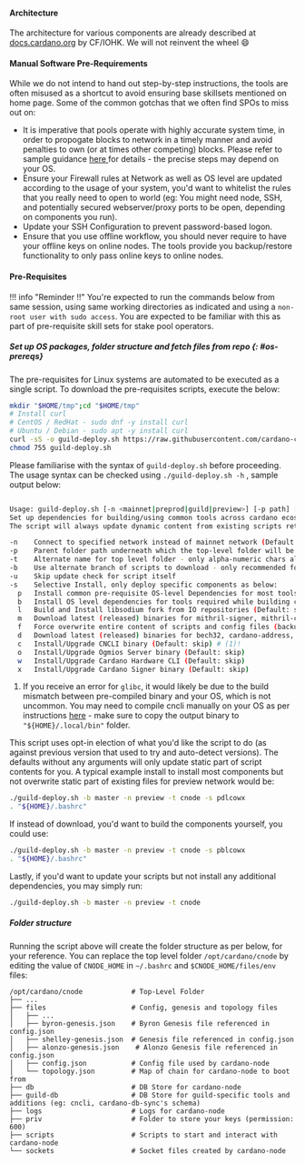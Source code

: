#### Architecture

The architecture for various components are already described at [docs.cardano.org](https://docs.cardano.org/explore-cardano/cardano-architecture) by CF/IOHK. We will not reinvent the wheel :smile:

#### Manual Software Pre-Requirements


While we do not intend to hand out step-by-step instructions, the tools are often misused as a shortcut to avoid ensuring base skillsets mentioned on home page. Some of the common gotchas that we often find SPOs to miss out on:

- It is imperative that pools operate with highly accurate system time, in order to propogate blocks to network in a timely manner and avoid penalties to own (or at times other competing) blocks. Please refer to sample guidance [here ](https://ubuntu.com/server/docs/network-ntp) for details - the precise steps may depend on your OS.
- Ensure your Firewall rules at Network as well as OS level are updated according to the usage of your system, you'd want to whitelist the rules that you really need to open to world (eg: You might need node, SSH, and potentially secured webserver/proxy ports to be open, depending on components you run).
- Update your SSH Configuration to prevent password-based logon.
- Ensure that you use offline workflow, you should never require to have your offline keys on online nodes. The tools provide you backup/restore functionality to only pass online keys to online nodes.

#### Pre-Requisites

!!! info "Reminder !!"
     You're expected to run the commands below from same session, using same working directories as indicated and using a `non-root user with sudo access`. You are expected to be familiar with this as part of pre-requisite skill sets for stake pool operators.

##### Set up OS packages, folder structure and fetch files from repo {: #os-prereqs}

The pre-requisites for Linux systems are automated to be executed as a single script. To download the pre-requisites scripts, execute the below:

```bash
mkdir "$HOME/tmp";cd "$HOME/tmp"
# Install curl
# CentOS / RedHat - sudo dnf -y install curl
# Ubuntu / Debian - sudo apt -y install curl
curl -sS -o guild-deploy.sh https://raw.githubusercontent.com/cardano-community/guild-operators/master/scripts/cnode-helper-scripts/guild-deploy.sh
chmod 755 guild-deploy.sh
```

Please familiarise with the syntax of `guild-deploy.sh` before proceeding. The usage syntax can be checked using `./guild-deploy.sh -h` , sample output below:

``` bash

Usage: guild-deploy.sh [-n <mainnet|preprod|guild|preview>] [-p path] [-t <name>] [-b <branch>] [-u] [-s [p][b][l][f][d][c][o][w][x]]
Set up dependencies for building/using common tools across cardano ecosystem.
The script will always update dynamic content from existing scripts retaining existing user variables

-n    Connect to specified network instead of mainnet network (Default: connect to cardano mainnet network) eg: -n guild
-p    Parent folder path underneath which the top-level folder will be created (Default: /opt/cardano)
-t    Alternate name for top level folder - only alpha-numeric chars allowed (Default: cnode)
-b    Use alternate branch of scripts to download - only recommended for testing/development (Default: master)
-u    Skip update check for script itself
-s    Selective Install, only deploy specific components as below:
  p   Install common pre-requisite OS-level Dependencies for most tools on this repo (Default: skip)
  b   Install OS level dependencies for tools required while building cardano-node/cardano-db-sync components (Default: skip)
  l   Build and Install libsodium fork from IO repositories (Default: skip)
  m   Download latest (released) binaries for mithril-signer, mithril-client (Default: skip)
  f   Force overwrite entire content of scripts and config files (backups of existing ones will be created) (Default: skip)
  d   Download latest (released) binaries for bech32, cardano-address, cardano-node, cardano-cli, cardano-db-sync and cardano-submit-api binaries (Default: skip)
  c   Install/Upgrade CNCLI binary (Default: skip) # (1)!
  o   Install/Upgrade Ogmios Server binary (Default: skip)
  w   Install/Upgrade Cardano Hardware CLI (Default: skip)
  x   Install/Upgrade Cardano Signer binary (Default: skip)

```

1. If you receive an error for `glibc`, it would likely be due to the build mismatch between pre-compiled binary and your OS, which is not uncommon. You may need to compile cncli manually on your OS as per instructions [here](https://github.com/cardano-community/cncli/blob/develop/INSTALL.md#compile-from-source) - make sure to copy the output binary to `"${HOME}/.local/bin"` folder.

This script uses opt-in election of what you'd like the script to do (as against previous version that used to try and auto-detect versions). The defaults without any arguments will only update static part of script contents for you.
A typical example install to install most components but not overwrite static part of existing files for preview network would be:

``` bash
./guild-deploy.sh -b master -n preview -t cnode -s pdlcowx
. "${HOME}/.bashrc"
```

If instead of download, you'd want to build the components yourself, you could use:

``` bash
./guild-deploy.sh -b master -n preview -t cnode -s pblcowx
. "${HOME}/.bashrc"
```

Lastly, if you'd want to update your scripts but not install any additional dependencies, you may simply run:

``` bash
./guild-deploy.sh -b master -n preview -t cnode
```

##### Folder structure

Running the script above will create the folder structure as per below, for your reference. You can replace the top level folder `/opt/cardano/cnode` by editing the value of `CNODE_HOME` in `~/.bashrc` and `$CNODE_HOME/files/env` files:


    /opt/cardano/cnode            # Top-Level Folder
    ├── ...
    ├── files                     # Config, genesis and topology files
    │   ├── ...
    │   ├── byron-genesis.json    # Byron Genesis file referenced in config.json
    │   ├── shelley-genesis.json  # Genesis file referenced in config.json
    │   ├── alonzo-genesis.json    # Alonzo Genesis file referenced in config.json
    │   ├── config.json           # Config file used by cardano-node
    │   └── topology.json         # Map of chain for cardano-node to boot from
    ├── db                        # DB Store for cardano-node
    ├── guild-db                  # DB Store for guild-specific tools and additions (eg: cncli, cardano-db-sync's schema)
    ├── logs                      # Logs for cardano-node
    ├── priv                      # Folder to store your keys (permission: 600)
    ├── scripts                   # Scripts to start and interact with cardano-node
    └── sockets                   # Socket files created by cardano-node
